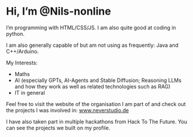 <h1>Hi, I’m @Nils-nonline</h1>

I’m programming with HTML/CSS/JS.
I am also quite good at coding in python.

I am also generally capable of but am not using as frequently:
Java and C++/Arduino.

My Interests:
  - Maths
  - AI (especially GPTs, AI-Agents and Stable Diffusion; Reasoning LLMs and how they work as well as related technologies such as RAG)
  - IT in general

Feel free to visit the website of the organisation I am part of and check out the projects I was involved in: www.neverstudio.de

I have also taken part in multiple hackathons from Hack To The Future. You can see  the projects we built on my profile.


<!---
Nils-nonline/Nils-nonline is a ✨ special ✨ repository because its `README.md` (this file) appears on your GitHub profile.
You can click the Preview link to take a look at your changes.
--->
